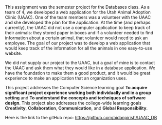 This assignment was the semester project for the Databases class. As a team of 4, we developed a web application for the Utah Animal Adoption Clinic (UAAC). One of the team members was a volunteer with the UAAC and she developed the plan for the application. At the time (and perhaps currently), the UAAC did not use a computer application to keep track of their animals: they stored paper in boxes and if a volunteer needed to find information about a certain animal, that volunteer would need to ask an employee. The goal of our project was to develop a web application that would keep track of the information for all the animals in one easy-to-use website.

We did not supply our project to the UAAC, but a goal of mine is to contact the UAAC and ask them what they would like in a database application. We have the foundation to make them a good product, and it would be great experience to make an application that an organization uses.

This project addresses the Computer Science learning goal **To acquire significant project experience working both individually and in a group setting** and **To understand the concepts and techniques of software design**.	This project also addresses the college-wide learning goals **Creativity**, **Collaboration**, **Communication**, and **Global Responsibility**.

Here is the link to the gitHub repo: https://github.com/aidanpirish/UAAC_DB
